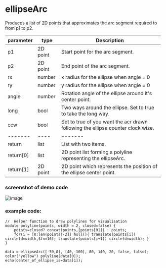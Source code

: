 # ellipseArc

Produces a list of 2D points that approximates the arc segment required to from p1 to p2.

|parameter|type|Description|
|-------|----|-------|
|p1|2D point|Start point for the arc segment.|
|p2|2D point|End point of the arc segment.|
|rx|number|x radius for the ellipse when angle = 0|
|ry|number|y radius for the ellipse when angle = 0|
|angle|number|Rotation angle of the ellipse around it's center point.|
|long|bool|Two ways around the ellipse. Set to true to take the long way.|
|ccw|bool|Set to true of you want the acr drawn following the ellipse counter clock wize.|
|-------|----|-------|
|return|list|List with two items.
|return[0]|list|2D point list forming a polyline representing the ellipseArc.|
|return[1]|2D point|2D point which represents the position of the ellipse center point.|

### screenshot of demo code<br>
![image](https://user-images.githubusercontent.com/1192916/135033650-7bdb51ff-f7d6-4a1a-baa2-92049f40edf1.png)

### example code:

```
//  Helper function to draw polylines for visualisation
module polyline(points, width = 2, closed=false) {
    points=closed? concat(points,[points[0]]) : points;
    for(i = [0:len(points)-2]) hull(){ translate(points[i]) circle(d=width,$fn=16); translate(points[i+1]) circle(d=width); }
}

data = ellipseArc([-50,0], [40,-100], 80, 140, 20, false, false);
color("yellow") polyline(data[0]);
echo(center_of_ellipse_is=data[1]);
```
